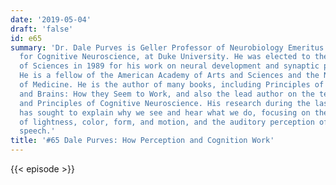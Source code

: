 ```yaml
---
date: '2019-05-04'
draft: 'false'
id: e65
summary: 'Dr. Dale Purves is Geller Professor of Neurobiology Emeritus at the Center
  for Cognitive Neuroscience, at Duke University. He was elected to the National Academy
  of Sciences in 1989 for his work on neural development and synaptic plasticity.
  He is a fellow of the American Academy of Arts and Sciences and the National Academy
  of Medicine. He is the author of many books, including Principles of Neural Development,
  and Brains: How they Seem to Work, and also the lead author on the textbooks Neuroscience,
  and Principles of Cognitive Neuroscience. His research during the last 15 years
  has sought to explain why we see and hear what we do, focusing on the visual perception
  of lightness, color, form, and motion, and the auditory perception of music and
  speech.'
title: '#65 Dale Purves: How Perception and Cognition Work'
---
```

{{< episode >}}
